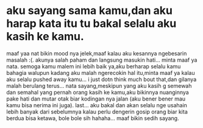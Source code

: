 # aku sayang sama kamu,dan aku harap kata itu tu bakal selalu aku kasih ke kamu.
maaf yaa nat bikin mood nya jelek,maaf kalau aku kesannya ngebesarin masalah :(.
akunya salah paham dan langsung masukin hati... minta maaf ya nata.
semoga kamu malem ini lebih baik ya,aku berharap selalu kamu bahagia walupun kadang aku malah ngerecokin hal itu,minta maaf ya kalau aku selalu pushed away kamu... i just dotn think much bout that,dan gilanya malah berulang terus...
nata sayang,meskipun yang aku kasih g semewah dan semahal yang pernah orang kasih ke kamu,aku bikinnya nuanginnya pake hati dan mutar otak biar kodingan nya jalan (aku bener bener mau kamu bisa nerima ini juga).
last... aku bakal dan akan selalu nge usahain lebih banyak dari sebelumnya kalau perlu dengerin gosip orang biar kita berdua bisa ketawa, bole bole sih hahaha... maaf bikin sedih sayang.

